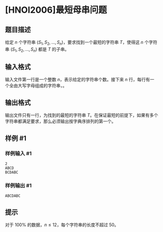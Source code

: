 # [HNOI2006]最短母串问题

## 题目描述

给定  $n$ 个字符串  $(S_1,S_2,...,S_n)$，要求找到一个最短的字符串  $T$，使得这  $n$ 个字符串  $(S_1,S_2,...,S_n)$ 都是  $T$ 的子串。

## 输入格式

输入文件第一行是一个整数  $n$，表示给定的字符串个数。接下来  $n$ 行，每行有一个全由大写字母组成的字符串，。

## 输出格式

输出文件只有一行，为找到的最短的字符串  $T$。在保证最短的前提下，如果有多个字符串都满足要求，那么必须输出按字典序排列的第一个。

## 样例 #1

### 样例输入 #1
```
2
ABCD
BCDABC
```

### 样例输出 #1

```
ABCDABC
```

## 提示

对于 $100\%$ 的数据，$n\leq 12$，每个字符串的长度不超过  $50$。
